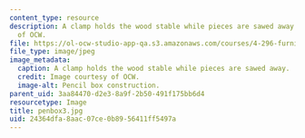 ```yaml
---
content_type: resource
description: A clamp holds the wood stable while pieces are sawed away. Image courtesy
  of OCW.
file: https://ol-ocw-studio-app-qa.s3.amazonaws.com/courses/4-296-furniture-making-spring-2005/24364dfa8aac07ce0b8956411ff5497a_penbox3.jpg
file_type: image/jpeg
image_metadata:
  caption: A clamp holds the wood stable while pieces are sawed away.
  credit: Image courtesy of OCW.
  image-alt: Pencil box construction.
parent_uid: 3aa84470-d2e3-8a9f-2b50-491f175bb6d4
resourcetype: Image
title: penbox3.jpg
uid: 24364dfa-8aac-07ce-0b89-56411ff5497a
---
```


